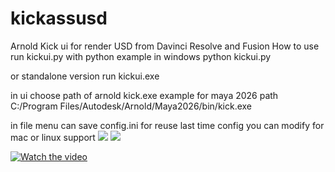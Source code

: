 # kickassusd
Arnold Kick ui for render USD from Davinci Resolve and Fusion
How to use
run kickui.py with python
example in windows
python kickui.py

or standalone version run
kickui.exe

in ui choose path of arnold kick.exe example for maya 2026 path
C:/Program Files/Autodesk/Arnold/Maya2026/bin/kick.exe

in file menu can save config.ini for reuse last time config
you can modify for mac or linux support
![](https://od.lk/s/MjNfNTE0MTI4NDZf/kickass_sc1.JPG)
![](https://od.lk/s/MjNfNTE0MTI4NDFf/kickass_sc2.JPG)

[![Watch the video](https://img.youtube.com/vi/2R01_ZrCdP4/maxresdefault.jpg)](https://youtu.be/2R01_ZrCdP4)


